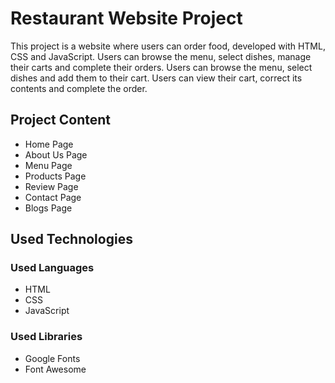 <h1>Restaurant Website Project</h1>

<p>This project is a website where users can order food, developed with HTML, CSS and JavaScript. Users can browse the menu, select dishes, manage their carts and complete their orders. Users can browse the menu, select dishes and add them to their cart.
Users can view their cart, correct its contents and complete the order.</p>

<h2>Project Content</h2>

<ul>
  <li>Home Page</li>
  <li>About Us Page</li>
  <li>Menu Page</li>
  <li>Products Page</li>
  <li>Review Page</li>
  <li>Contact Page</li>
  <li>Blogs Page</li>
</ul>

<h2>Used Technologies</h2>

<h3>Used Languages</h3>

<ul>
  <li>HTML</li>
  <li>CSS</li>
  <li>JavaScript</li>
</ul>

<h3>Used Libraries</h3>

<ul>
  <li>Google Fonts</li>
  <li>Font Awesome</li>
</ul>


